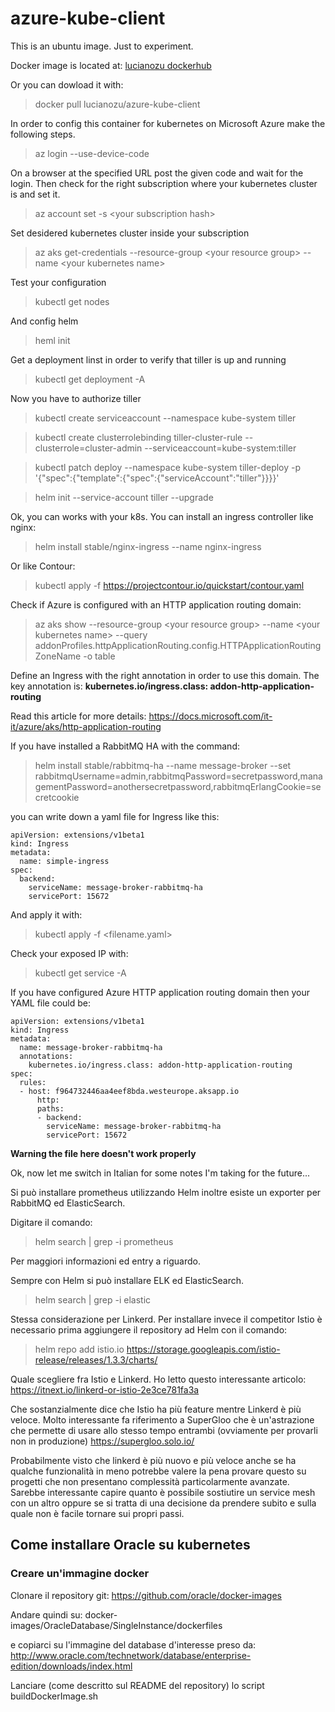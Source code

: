 # azure-kube-client

This is an ubuntu image. Just to experiment.

Docker image is located at:
[lucianozu dockerhub](https://hub.docker.com/r/lucianozu/azure-kube-client/)

Or you can dowload it with:

> docker pull lucianozu/azure-kube-client

In order to config this container for kubernetes on Microsoft Azure make the following steps.

> az login --use-device-code

On a browser at the specified URL post the given code and wait for the login. Then check for the right subscription where your kubernetes cluster is and set it.

> az account set -s \<your subscription hash\>

Set desidered kubernetes cluster inside your subscription

> az aks get-credentials --resource-group \<your resource group\> --name \<your kubernetes name\>

Test your configuration

> kubectl get nodes

And config helm

> heml init

Get a deployment linst in order to verify that tiller is up and running

> kubectl get deployment -A

Now you have to authorize tiller

> kubectl create serviceaccount --namespace kube-system tiller

> kubectl create clusterrolebinding tiller-cluster-rule --clusterrole=cluster-admin --serviceaccount=kube-system:tiller

> kubectl patch deploy --namespace kube-system tiller-deploy -p '{"spec":{"template":{"spec":{"serviceAccount":"tiller"}}}}'      

> helm init --service-account tiller --upgrade

Ok, you can works with your k8s. You can install an ingress controller like nginx:
> helm install stable/nginx-ingress --name nginx-ingress

Or like Contour:
> kubectl apply -f https://projectcontour.io/quickstart/contour.yaml

Check if Azure is configured with an HTTP application routing domain:
> az aks show --resource-group \<your resource group\> --name \<your kubernetes name\> --query addonProfiles.httpApplicationRouting.config.HTTPApplicationRoutingZoneName -o table

Define an Ingress with the right annotation in order to use this domain. The key annotation is:
**kubernetes.io/ingress.class: addon-http-application-routing**

Read this article for more details:
https://docs.microsoft.com/it-it/azure/aks/http-application-routing


If you have installed a RabbitMQ HA with the command:
> helm install stable/rabbitmq-ha --name message-broker  --set rabbitmqUsername=admin,rabbitmqPassword=secretpassword,managementPassword=anothersecretpassword,rabbitmqErlangCookie=secretcookie

you can write down a yaml file for Ingress like this:

    apiVersion: extensions/v1beta1
    kind: Ingress
    metadata:
      name: simple-ingress
    spec:
      backend:
        serviceName: message-broker-rabbitmq-ha
        servicePort: 15672

And apply it with:
> kubectl apply -f \<filename.yaml\>

Check your exposed IP with:
> kubectl get service -A

If you have configured Azure HTTP application routing domain then your YAML file could be:

    apiVersion: extensions/v1beta1
    kind: Ingress
    metadata:
      name: message-broker-rabbitmq-ha
      annotations:
        kubernetes.io/ingress.class: addon-http-application-routing
    spec:
      rules:
      - host: f964732446aa4eef8bda.westeurope.aksapp.io
          http:
          paths:
          - backend:
            serviceName: message-broker-rabbitmq-ha
            servicePort: 15672

**Warning the file here doesn't work properly**

Ok, now let me switch in Italian for some notes I'm taking for the future...

Si può installare prometheus utilizzando Helm inoltre esiste un exporter per RabbitMQ ed ElasticSearch.

Digitare il comando:
> helm search | grep -i prometheus

Per maggiori informazioni ed entry a riguardo.

Sempre con Helm si può installare ELK ed ElasticSearch.

> helm search | grep -i elastic

Stessa considerazione per Linkerd. Per installare invece il competitor Istio è necessario prima aggiungere il repository ad Helm con il comando:

> helm repo add istio.io https://storage.googleapis.com/istio-release/releases/1.3.3/charts/

Quale scegliere fra Istio e Linkerd. Ho letto questo interessante articolo:
https://itnext.io/linkerd-or-istio-2e3ce781fa3a

Che sostanzialmente dice che Istio ha più feature mentre Linkerd è più veloce. Molto interessante fa riferimento a SuperGloo che è un'astrazione che permette di usare allo stesso tempo entrambi (ovviamente per provarli non in produzione) https://supergloo.solo.io/

Probabilmente visto che linkerd è più nuovo e più veloce anche se ha qualche funzionalità in meno potrebbe valere la pena provare questo su progetti che non presentano complessità particolarmente avanzate. Sarebbe interessante capire quanto è possibile sostiutire un service mesh con un altro oppure se si tratta di una decisione da prendere subito e sulla quale non è facile tornare sui propri passi.

## Come installare Oracle su kubernetes

### Creare un'immagine docker

Clonare il repository git:
https://github.com/oracle/docker-images

Andare quindi su:
docker-images/OracleDatabase/SingleInstance/dockerfiles

e copiarci su l'immagine del database d'interesse preso da:
http://www.oracle.com/technetwork/database/enterprise-edition/downloads/index.html

Lanciare (come descritto sul README del repository) lo script buildDockerImage.sh


